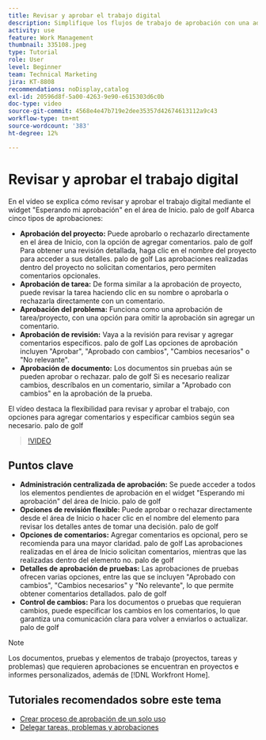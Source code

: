 ```yaml
---
title: Revisar y aprobar el trabajo digital
description: Simplifique los flujos de trabajo de aprobación con una administración centralizada en el widget "Esperando mi aprobación", opciones de revisión flexibles, opciones detalladas de aprobación de pruebas y comentarios claros para una comunicación y actualizaciones eficientes.
activity: use
feature: Work Management
thumbnail: 335108.jpeg
type: Tutorial
role: User
level: Beginner
team: Technical Marketing
jira: KT-8808
recommendations: noDisplay,catalog
exl-id: 20596d8f-5a00-4263-9e90-e615303d6c0b
doc-type: video
source-git-commit: 4568e4e47b719e2dee35357d42674613112a9c43
workflow-type: tm+mt
source-wordcount: '383'
ht-degree: 12%

---
```


# Revisar y aprobar el trabajo digital

En el vídeo se explica cómo revisar y aprobar el trabajo digital mediante el widget &quot;Esperando mi aprobación&quot; en el área de Inicio. palo de golf Abarca cinco tipos de aprobaciones:

* **Aprobación del proyecto:** Puede aprobarlo o rechazarlo directamente en el área de Inicio, con la opción de agregar comentarios. palo de golf Para obtener una revisión detallada, haga clic en el nombre del proyecto para acceder a sus detalles. palo de golf Las aprobaciones realizadas dentro del proyecto no solicitan comentarios, pero permiten comentarios opcionales.
* **Aprobación de tarea:** De forma similar a la aprobación de proyecto, puede revisar la tarea haciendo clic en su nombre o aprobarla o rechazarla directamente con un comentario.
* **Aprobación del problema:** Funciona como una aprobación de tarea/proyecto, con una opción para omitir la aprobación sin agregar un comentario.
* **Aprobación de revisión:** Vaya a la revisión para revisar y agregar comentarios específicos. palo de golf Las opciones de aprobación incluyen &quot;Aprobar&quot;, &quot;Aprobado con cambios&quot;, &quot;Cambios necesarios&quot; o &quot;No relevante&quot;.
* **Aprobación de documento:** Los documentos sin pruebas aún se pueden aprobar o rechazar. palo de golf Si es necesario realizar cambios, descríbalos en un comentario, similar a &quot;Aprobado con cambios&quot; en la aprobación de la prueba.

El vídeo destaca la flexibilidad para revisar y aprobar el trabajo, con opciones para agregar comentarios y especificar cambios según sea necesario. palo de golf

>[!VIDEO](https://video.tv.adobe.com/v/335108/?quality=12&learn=on&enablevpops)

## Puntos clave

* **Administración centralizada de aprobación:** Se puede acceder a todos los elementos pendientes de aprobación en el widget &quot;Esperando mi aprobación&quot; del área de Inicio. palo de golf
* **Opciones de revisión flexible:** Puede aprobar o rechazar directamente desde el área de Inicio o hacer clic en el nombre del elemento para revisar los detalles antes de tomar una decisión. palo de golf
* **Opciones de comentarios:** Agregar comentarios es opcional, pero se recomienda para una mayor claridad. palo de golf Las aprobaciones realizadas en el área de Inicio solicitan comentarios, mientras que las realizadas dentro del elemento no. palo de golf
* **Detalles de aprobación de pruebas:** Las aprobaciones de pruebas ofrecen varias opciones, entre las que se incluyen &quot;Aprobado con cambios&quot;, &quot;Cambios necesarios&quot; y &quot;No relevante&quot;, lo que permite obtener comentarios detallados. palo de golf
* **Control de cambios:** Para los documentos o pruebas que requieran cambios, puede especificar los cambios en los comentarios, lo que garantiza una comunicación clara para volver a enviarlos o actualizar. palo de golf


>[!NOTE]
>
>Los documentos, pruebas y elementos de trabajo (proyectos, tareas y problemas) que requieren aprobaciones se encuentran en proyectos e informes personalizados, además de [!DNL Workfront Home].

## Tutoriales recomendados sobre este tema

* [Crear proceso de aprobación de un solo uso](/help/manage-work/approval-processes-and-milestone-paths/create-a-single-use-approval-process.md)
* [Delegar tareas, problemas y aprobaciones](/help/manage-work/approval-processes-and-milestone-paths/delegate-approvals.md)


<!--
learn more URLS
Approving work
Home area for Reviewers
Guides
Home overview for Reviewers
Issue page overview
-->
